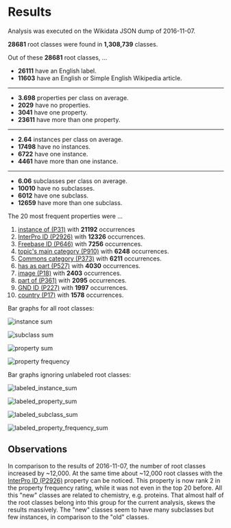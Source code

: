 # Results

Analysis was executed on the Wikidata JSON dump of 2016-11-07.

**28681** root classes were found in **1,308,739** classes.

Out of these **28681** root classes, ...

* **26111** have an English label.
* **11603** have an English or Simple English Wikipedia article.

---

* **3.698** properties per class on average.
* **2029** have no properties.
* **3041** have one property.
* **23611** have more than one property.

---

* **2.64** instances per class on average.
* **17498** have no instances.
* **6722** have one instance.
* **4461** have more than one instance.

---

* **6.06** subclasses per class on average.
* **10010** have no subclasses.
* **6012** have one subclass.
* **12659** have more than one subclass.

The 20 most frequent properties were ...

1. [instance of (P31)](https://www.wikidata.org/wiki/Property:P31) with **21192** occurrences
2. [InterPro ID (P2926)](https://www.wikidata.org/wiki/Property:P2926) with **12326** occurrences.
3. [Freebase ID (P646)](https://www.wikidata.org/wiki/Property:P646) with **7256** occurrences.
4. [topic's main category (P910)](https://www.wikidata.org/wiki/Property:P910) with **6248** occurrences.
5. [Commons category (P373)](https://www.wikidata.org/wiki/Property:P373) with **6211** occurrences.
6. [has as part (P527)](https://www.wikidata.org/wiki/Property:P527) with **4030** occurrences.
7. [image (P18)](https://www.wikidata.org/wiki/Property:P18) with **2403** occurrences.
8. [part of (P361)](https://www.wikidata.org/wiki/Property:P361) with **2095** occurrences.
9. [GND ID (P227)](https://www.wikidata.org/wiki/Property:P227) with **1997** occurrences.
10. [country (P17)](https://www.wikidata.org/wiki/Property:P17) with **1578** occurrences.

Bar graphs for all root classes:


![instance sum]


![subclass sum]


![property sum]


![property frequency]


Bar graphs ignoring unlabeled root classes:


![labeled_instance_sum]


![labeled_property_sum]


![labeled_subclass_sum]


![labeled_property_frequency_sum] 

## Observations
In comparison to the results of 2016-11-07, the number of root classes increased by ~12,000.
At the same time about ~12,000 root classes with the [InterPro ID (P2926)](https://www.wikidata.org/wiki/Property:P2926)
property can be noticed. This property is now rank 2 in the property frequency rating, while
it was not even in the top 20 before. All this "new" classes are related to chemistry, e.g. proteins.
That almost half of the root classes belong into this group for the current analysis, skews
the results massively. The "new" classes seem to have many subclasses but few instances,
in comparison to the "old" classes.



[instance sum]: https://github.com/AlexBaier/bachelorthesis/blob/master/data_analysis/output/instance_sum_20161205.png
[property sum]: https://github.com/AlexBaier/bachelorthesis/blob/master/data_analysis/output/property_sum_20161205.png
[subclass sum]: https://github.com/AlexBaier/bachelorthesis/blob/master/data_analysis/output/subclass_sum_20161205.png
[property frequency]: https://github.com/AlexBaier/bachelorthesis/blob/master/data_analysis/output/property_frequency_20161205.png

[labeled_instance_sum]: https://github.com/AlexBaier/bachelorthesis/blob/master/data_analysis/output/labeled_instance_sum_20161205.png
[labeled_property_sum]: https://github.com/AlexBaier/bachelorthesis/blob/master/data_analysis/output/labeled_property_sum_20161205.png
[labeled_subclass_sum]: https://github.com/AlexBaier/bachelorthesis/blob/master/data_analysis/output/labeled_subclass_sum_20161205.png
[labeled_property_frequency_sum]: https://github.com/AlexBaier/bachelorthesis/blob/master/data_analysis/output/labeled_property_frequency_20161205.png
